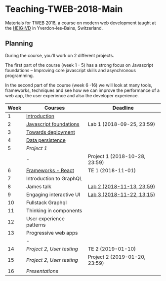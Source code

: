# Teaching-TWEB-2018-Main

Materials for TWEB 2018, a course on modern web development taught at the [HEIG-VD](https://heig-vd.ch/) in Yverdon-les-Bains, Switzerland.



## Planning

During the course, you'll work on 2 different projects.

The first part of the course (week 1 - 5) has a strong focus on Javascript foundations – Improving core javascript skills and asynchronous programming.

In the second part of the course (week 6 -16) we will look at many tools, frameworks, techniques and see how we can improve the performance of a web app, the user experience and also the developer experience.  


| Week | Courses                                                      | Deadline                      |
| ---- | ------------------------------------------------------------ | ----------------------------- |
| 1    | [Introduction](https://heig-vd-tweb.github.io/Teaching-TWEB-2018-Main/slides/2018/01-introduction#1) |                               |
| 2    | [Javascript foundations](https://heig-vd-tweb.github.io/Teaching-TWEB-2018-Main/slides/2018/02-javascript-foundations#1) | Lab 1 (2018-09-25, 23:59)     |
| 3    | [Towards deployment](https://heig-vd-tweb.github.io/Teaching-TWEB-2018-Main/slides/2018/03-towards-deployment#1) |                               |
| 4    | [Data persistence](https://heig-vd-tweb.github.io/Teaching-TWEB-2018-Main/slides/2018/04-data-persistence#1) |                               |
| 5    | *Project 1*                                                  |                               |
|      | -                                                            | Project 1 (2018-10-28, 23:59) |
| 6    | [Frameworks - React](https://heig-vd-tweb.github.io/Teaching-TWEB-2018-Main/slides/2018/06-frameworks#1)                                           | TE 1 (2018-11-01)             |
| 7    | Introduction to GraphQL                                      |                               |
| 8    | James talk                                      | [Lab 2 (2018-11-13, 23:59)](https://github.com/heig-vd-tweb/Teaching-TWEB-2018-Labo2)     |
| 9    | Engaging interactive UI                               | [Lab 3 (2018-11-22, 13:15)](https://github.com/heig-vd-tweb/Teaching-TWEB-2018-Labo2#objectives-part-22)     |
| 10   | Fullstack Graphql                                            |                               |
| 11   | Thinking in components                                       |                               |
| 12   | User experience patterns                                     |                               |
| 13   | Progressive web apps                                         |                               |
|      | -                                                            |                               |
| 14   | *Project 2, User testing*                                    | TE 2 (2019-01-10)             |
| 15   | *Project 2, User testing*                                    | Project 2 (2019-01-20, 23:59) |
| 16   | *Presentations*                                              |                               |




